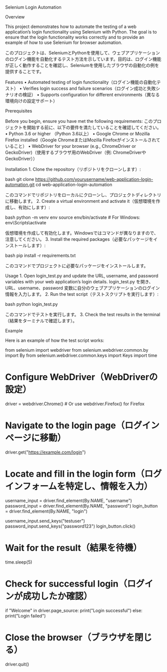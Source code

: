 Selenium Login Automation

Overview

This project demonstrates how to automate the testing of a web application’s login functionality using Selenium with Python. The goal is to ensure that the login functionality works correctly and to provide an example of how to use Selenium for browser automation.

このプロジェクトは、SeleniumとPythonを使用して、ウェブアプリケーションのログイン機能を自動化するテスト方法を示しています。目的は、ログイン機能が正しく動作することを確認し、Seleniumを使用したブラウザの自動化の例を提供することです。

Features
	•	Automated testing of login functionality（ログイン機能の自動化テスト）
	•	Verifies login success and failure scenarios（ログイン成功と失敗シナリオの検証）
	•	Supports configuration for different environments（異なる環境向けの設定サポート）

Prerequisites

Before you begin, ensure you have met the following requirements:
このプロジェクトを開始する前に、以下の要件を満たしていることを確認してください。
	•	Python 3.6 or higher （Python 3.6以上）
	•	Google Chrome or Mozilla Firefox installed（Google ChromeまたはMozilla Firefoxがインストールされていること）
	•	WebDriver for your browser (e.g., ChromeDriver or GeckoDriver)（使用するブラウザ用のWebDriver（例: ChromeDriverやGeckoDriver））

Installation
	1.	Clone the repository（リポジトリをクローンします）:

 bash  git clone https://github.com/yourusername/web-application-login-automation.git  cd web-application-login-automation  

このコマンドでリポジトリをローカルにクローンし、プロジェクトディレクトリに移動します。
	2.	Create a virtual environment and activate it（仮想環境を作成し、有効にします）:

 bash  python -m venv env  source env/bin/activate  # For Windows: env\Scripts\activate  

仮想環境を作成して有効化します。Windowsではコマンドが異なりますので、注意してください。
	3.	Install the required packages（必要なパッケージをインストールします）:

 bash  pip install -r requirements.txt  

このコマンドでプロジェクトに必要なパッケージをインストールします。

Usage
	1.	Open login_test.py and update the URL, username, and password variables with your web application’s login details.
login_test.py を開き、URL、username、password 変数に自分のウェブアプリケーションのログイン情報を入力します。
	2.	Run the test script（テストスクリプトを実行します）:

 bash  python login_test.py  

このコマンドでテストを実行します。
	3.	Check the test results in the terminal（結果をターミナルで確認します）。

Example

Here is an example of how the test script works:

from selenium import webdriver
from selenium.webdriver.common.by import By
from selenium.webdriver.common.keys import Keys
import time

# Configure WebDriver（WebDriverの設定）
driver = webdriver.Chrome()  # Or use webdriver.Firefox() for Firefox

# Navigate to the login page（ログインページに移動）
driver.get("https://example.com/login")

# Locate and fill in the login form（ログインフォームを特定し、情報を入力）
username_input = driver.find_element(By.NAME, "username")
password_input = driver.find_element(By.NAME, "password")
login_button = driver.find_element(By.NAME, "login")

username_input.send_keys("testuser")
password_input.send_keys("password123")
login_button.click()

# Wait for the result（結果を待機）
time.sleep(5)

# Check for successful login（ログインが成功したか確認）
if "Welcome" in driver.page_source:
  print("Login successful")
else:
  print("Login failed")

# Close the browser（ブラウザを閉じる）
driver.quit()
